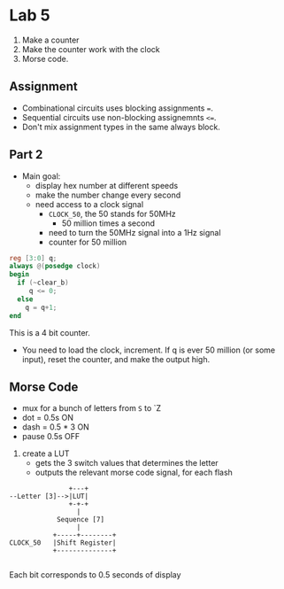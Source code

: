 # Lab 5 
1. Make a counter
2. Make the counter work with the clock
3. Morse code.

## Assignment

* Combinational circuits uses blocking assignments `=`.
* Sequential circuits use non-blocking assignemnts `<=`.
* Don't mix assignment types in the same always block.

## Part 2

* Main goal:
  * display hex number at different speeds
  * make the number change every second
  * need access to a clock signal
    * `CLOCK_50`, the 50 stands for 50MHz
      * 50 million times a second
    * need to turn the 50MHz signal into a 1Hz signal
    * counter for 50 million
  
``` verilog
reg [3:0] q;
always @(posedge clock)
begin
  if (~clear_b)
     q <= 0;
  else
    q = q+1;
end
```

This is a 4 bit counter.


* You need to load the clock, increment. If q is ever 50 million (or some input), reset the counter, and make the output high.

## Morse Code

* mux for a bunch of letters from `S` to `Z
* dot = 0.5s ON
* dash = 0.5 * 3 ON
* pause 0.5s OFF

1. create a LUT
   * gets the 3 switch values that determines the letter
   * outputs the relevant morse code signal, for each flash


```
               +---+
--Letter [3]-->|LUT|
               +-+-+
                 |
            Sequence [7]
                 |
           +-----+--------+
CLOCK_50   |Shift Register|
           +--------------+
            
```

Each bit corresponds to 0.5 seconds of display

